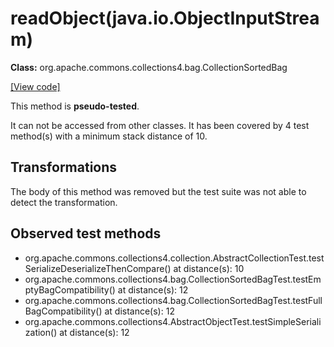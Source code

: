 # readObject(java.io.ObjectInputStream)

**Class:** org.apache.commons.collections4.bag.CollectionSortedBag

[[View code]](https://github.com/apache/commons-collections/blob/1e6435ec103c1d52b119602a3aa48bfa5775d01d/src/main/java//org/apache/commons/collections4/bag/CollectionSortedBag.java#L83)

This method is **pseudo-tested**.


It can not be accessed from other classes. 
It has been covered by 4 test method(s) with a minimum stack distance of 10.

## Transformations

The body of this method was removed but the test suite was not able to detect the transformation.



## Observed test methods

* org.apache.commons.collections4.collection.AbstractCollectionTest.testSerializeDeserializeThenCompare() at distance(s): 10
* org.apache.commons.collections4.bag.CollectionSortedBagTest.testEmptyBagCompatibility() at distance(s): 12
* org.apache.commons.collections4.bag.CollectionSortedBagTest.testFullBagCompatibility() at distance(s): 12
* org.apache.commons.collections4.AbstractObjectTest.testSimpleSerialization() at distance(s): 12

